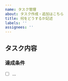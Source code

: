 ```yaml
---
name: タスク管理
about: タスク作成・追加はこちら
title: 何をどうするか記述
labels: ''
assignees: ''
---
```


## タスク内容

<!-- ここにタスクの内容を記載 -->

### 達成条件

- [ ] ...
